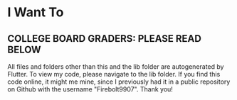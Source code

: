# I Want To

## COLLEGE BOARD GRADERS: PLEASE READ BELOW
All files and folders other than this and the lib folder are autogenerated by Flutter. To view my code, please navigate to the lib folder. If you find this code online, it might me mine, since I previously had it in a public repository on Github with the username "Firebolt9907". 
Thank you!
